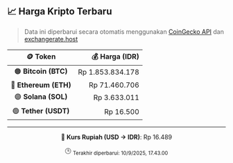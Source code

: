 

<!-- HARGA_KRIPTO -->
## 📈 Harga Kripto Terbaru

> Data ini diperbarui secara otomatis menggunakan [CoinGecko API](https://www.coingecko.com/) dan [exchangerate.host](https://exchangerate.host/)

<div align="center">

| 🪙 Token | 💰 Harga (IDR) |
|:------:|---------------:|
| 🟠 **Bitcoin (BTC)**   | Rp 1.853.834.178 |
| 🔵 **Ethereum (ETH)**  | Rp 71.460.706 |
| 🟣 **Solana (SOL)**    | Rp 3.633.011 |
| 🟢 **Tether (USDT)**   | Rp 16.500 |

---

💱 **Kurs Rupiah (USD → IDR)**: Rp 16.489

🕒 <sub>Terakhir diperbarui: 10/9/2025, 17.43.00</sub>

</div>
<!-- /HARGA_KRIPTO -->